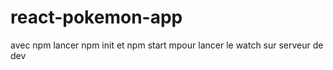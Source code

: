 # react-pokemon-app
avec npm 
lancer npm init
et npm start mpour lancer le watch sur serveur de dev
